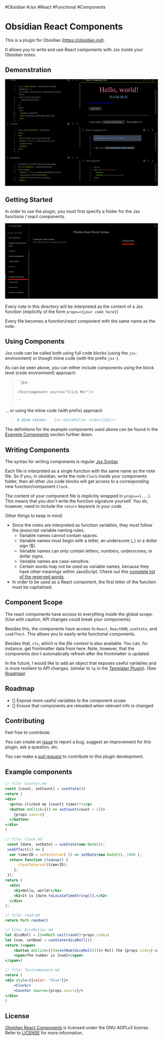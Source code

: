 #Obsidian #Jsx #React #Functional #Components 

# Obsidian React Components

This is a plugin for Obsidian (https://obsidian.md).

It allows you to write and use React components with Jsx inside your Obsidian notes. 

## Demonstration
![](images/demo.gif)

## Getting Started 

In order to use the plugin, you must first specify a folder for the Jsx functions / react components. 

![](images/settings.png)

Every note in this directory will be interpreted as the content of a Jsx function (implicitly of the form `props=>{your code here}`)

Every file becomes a function/react component with the same name as the note. 

## Using Components

Jsx code can be called both using full code blocks (using the `jsx-` environment) or though inline code (with the prefix `jsx-`).



As can be seen above, you can either include components using the block level (code environment) approach:  

> <span>```jsx-</span>
>
> `<Testcomponent source="Click Me!"/>`
>
> <span>```</pre>

... or using the inline code (with prefix) approach

> ```md
> A dice roller:  `jsx-<DiceRoller sides={10}/>`
> ```

The definitions for the example components used above can be found in the [Example Components](#Example-components) section further down. 

## Writing Components

The syntax for writing components is regular [Jsx Syntax](https://reactjs.org/docs/introducing-jsx.html)

Each file is interpreted as a single function with the same name as the note file.  So if you, in obsidian, write the note `Clock` inside your components folder, then all other Jsx code blocks will get access to a corresponding new function/component `Clock`. 

The content of your component file is implicitly wrapped in `props=>{...}`. This means that you *don't* write the function signature yourself. You *do*, however, need to include the `return` keywork in your code. 

Other things to keep in mind:
* Since the notes are interpreted as function variables, they must follow the javascript variable naming rules.
    * Variable names cannot contain spaces.
    * Variable names must begin with a letter, an underscore (_) or a dollar sign ($).
    * Variable names can only contain letters, numbers, underscores, or dollar signs.
    * Variable names are case-sensitive.
    * Certain words may not be used as variable names, because they have other meanings within JavaScript. Check out this [complete list of the reserved words](https://www.dummies.com/cheatsheet/javascriptforkids).
* In order to be used as a React component, the first letter of the function must be capitalized. 

## Component Scope

The react components have access to everything inside the global scope. (Use with caution, API changes could break your components).

Besides this, the components have access to `React`, `ReactDOM`, `useState`, and `useEffect`. 
This allows you to easily write functional components. 

Besides that, `ctx`, which is the *file context* is also available. You can, for instance, get frontmatter data from here. Note, however, that the components don`t automatically refresh after the frontmatter is updated. 

In the future, I would like to add an object that exposes useful variables and is more resilient to API changes. (similar to `tp` in the [Templater Plugin](https://github.com/SilentVoid13/Templater)). (See [Roadmap](#Roadmap))

## Roadmap

- [] Expose more useful variables to the component scope
- [] Ensure that components are reloaded when relevant info is changed

## Contributing

Feel free to contribute.

You can create an [issue](https://github.com/elias-sundqvist/obsidian-react-components/issues) to report a bug, suggest an improvement for this plugin, ask a question, etc.

You can make a [pull request](https://github.com/elias-sundqvist/obsidian-react-components/pulls) to contribute to this plugin development.


## Example components

```jsx
// file: Counter.md
const [count, setCount] = useState(0)
return (
<div>
  <p>You clicked me {count} times!!!</p>
  <button onClick={() => setCount(count + 1)}>
	{props.source}
  </button>
</div>
)
```

```jsx
// file: Clock.md
 const [date, setDate] = useState(new Date());
 useEffect(() => {
  var timerID = setInterval( () => setDate(new Date()), 1000 );
  return function cleanup() {
      clearInterval(timerID);
    };
 });
return (
  <div>
	<h1>Hello, world!</h1>
	<h2>It is {date.toLocaleTimeString()}.</h2>
  </div>
); 
```


```jsx
// file: rand.md
return Math.random()
```

```jsx
// file: DiceRoller.md
let diceRoll = ()=>Math.ceil(rand()*props.sides)
let [num, setNum] = useState(diceRoll())
return (<span>
	<button onClick={()=>setNum(diceRoll())}> Roll the {props.sides}-sided Die</button>
	<span>The number is {num}</span>
</span>)
```

```jsx
// file: Testcomponent.md
return (
<div style={{color: "blue"}}>
	<Clock/>
	<Counter source={props.source}/>
</div>
)
```



## License

[Obsidian React Components](https://github.com/elias-sundqvist/obsidian-react-components) is licensed under the GNU AGPLv3 license. Refer to [LICENSE](https://github.com/elias-sundqvist/obsidian-react-components/blob/master/LICENSE.TXT) for more information.